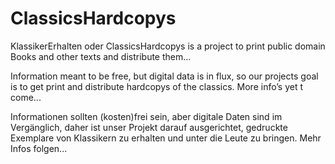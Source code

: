 # ClassicsHardcopys
KlassikerErhalten oder ClassicsHardcopys is a project to print public domain Books and other texts and distribute them...

Information meant to be free, but digital data is in flux, so our projects goal is to get print and distribute hardcopys of the classics. More info’s yet t come...

Informationen sollten (kosten)frei sein, aber digitale Daten sind im Vergänglich, daher ist unser Projekt darauf ausgerichtet, gedruckte Exemplare von Klassikern zu erhalten und unter die Leute zu bringen. Mehr Infos folgen...
